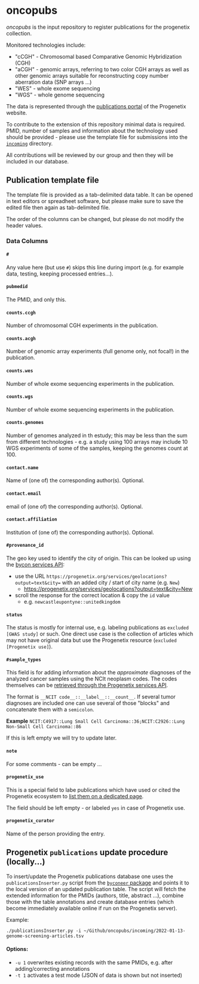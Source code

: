 # oncopubs

_oncopubs_ is the input repository to register publications for the progenetix collection.

Monitored technologies include:

* "cCGH" - Chromosomal based Comparative Genomic Hybridization (CGH)
* "aCGH" - genomic arrays, referring to two color CGH arrays as well as other genomic arrays suitable for reconstructing copy number aberration data (SNP arrays ...)
* "WES" - whole exome sequencing
* "WGS" - whole genome sequencing

The data is represented through the [publications portal](http://progenetix.org/publications/) of the Progenetix website.

To contribute to the extension of this repository minimal data is required. PMID, number of samples and information about the technology used should be provided - please use the template file for submissions into the [`incoming`](./incoming/) directory.

All contributions will be reviewed by our group and then they will be included in our database.

## Publication template file

The template file is provided as a tab-delimited data table. It can be opened in
text editors or spreadheet software, but please make sure to save the edited file
then again as tab-delimited file.

The order of the columns can be changed, but please do not modify the header values.

### Data Columns

#### `#`

Any value here (but use `#`) skips this line during import (e.g. for example data,
  testing, keeping processed entries...).

#### `pubmedid`

The PMID, and only this.

#### `counts.ccgh`

Number of chromosomal CGH experiments in the publication.

#### `counts.acgh`

Number of genomic array experiments (full genome only, not focal!) in the publication.

#### `counts.wes`

Number of whole exome sequencing experiments in the publication.

#### `counts.wgs`

Number of whole exome sequencing experiments in the publication.

#### `counts.genomes`

Number of genomes analyzed in th estudy; this may be less than the sum from different
technologies - e.g. a study using 100 arrays may include 10 WGS experiments of some
of the samples, keeping the genomes count at 100.

#### `contact.name`

Name of (one of) the corresponding author(s). Optional.

#### `contact.email`

email of (one of) the corresponding author(s). Optional.

#### `contact.affiliation`

Institution of (one of) the corresponding author(s). Optional.

#### `#provenance_id`

The geo key used to identify the city of origin. This can be looked up using the
[bycon services API](https://info.progenetix.org/doc/services/geolocations.html):

* use the URL `https://progenetix.org/services/geolocations?output=text&city=` with an added city / start of city name (e.g. `New`)
  - <https://progenetix.org/services/geolocations?output=text&city=New>
* scroll the response for the correct location & copy the `id` value
  - e.g. `newcastleupontyne::unitedkingdom`

#### `status`

The status is mostly for internal use, e.g. labeling publications as `excluded [GWAS study]` or such.
One direct use case is the collection of articles which may not have original data
but use the Progenetix resource (`excluded [Progenetix use]`).

#### `#sample_types`

This field is for adding information about the _approximate_ diagnoses of the analyzed
cancer samples using the NCIt neoplasm codes. The codes themselves can be [retrieved through the Progenetix services API](https://progenetix.org/services/collations/?collationTypes=NCIT&output=text).

The format is `__NCIT code__::__label__::__count__`. If several tumor diagnoses are
included one can use several of those "blocks" and concatenate them with a `semicolon`.

**Example** `NCIT:C4917::Lung Small Cell Carcinoma::36;NCIT:C2926::Lung Non-Small Cell Carcinoma::86`

If this is left empty we will try to update later.

#### `note`

For some comments - can be empty ...

#### `progenetix_use`

This is a special field to labe publications which have used or cited the Progenetix
ecosystem to [list them on a dedicated page](https://progenetix.org/publications/progenetixuse/).

The field should be left empty - or labeled `yes` in case of Progenetix use.

#### `progenetix_curator`

Name of the person providing the entry.

## Progenetix `publications` update procedure (locally...)

To insert/update the Progenetix publications database one uses the `publicationsInserter.py` script from the [`byconeer` package](http://github.com/progenetix/byconeer/) and points it to the local version of an updated publication table. The script will fetch the extended information for the PMIDs (authors, title, abstract ...), combine those with the table annotations and create database entries (which become immediately available online if run on the Progenetix server).

Example:

```
./publicationsInserter.py -i ~/Github/oncopubs/incoming/2022-01-13-genome-screening-articles.tsv
```

#### Options:

* `-u 1` overwrites existing records with the same PMIDs, e.g. after adding/correcting annotations
* `-t 1` activates a test mode (JSON of data is shown but not inserted)
